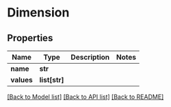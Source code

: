 # Dimension

## Properties
| Name       | Type          | Description | Notes |
| ---------- | ------------- | ----------- | ----- |
| **name**   | **str**       |             |
| **values** | **list[str]** |             |

[[Back to Model list]](../README.md#documentation-for-models) [[Back to API list]](../README.md#documentation-for-api-endpoints) [[Back to README]](../README.md)
